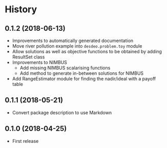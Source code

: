 # History #

## 0.1.2 (2018-06-13) ##

* Improvements to automatically generated documentation
* Move river pollution example into `desdeo.problem.toy` module
* Allow solutions as well as objective functions to be obtained by adding ResultSet class
* Improvements to NIMBUS
  * Add missing NIMBUS scalarising functions
  * Add method to generate in-between solutions for NIMBUS
* Add RangeEstimator module for finding the nadir/ideal with a payoff table

## 0.1.1 (2018-05-21) ##

* Convert package description to use Markdown

## 0.1.0 (2018-04-25) ##

* First release
